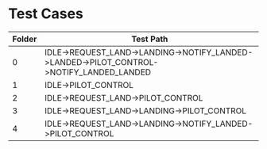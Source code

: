 Test Cases
=================================================================================================
Folder	| Test Path
--------|----------------------------------------------------------------------------------------
0		| IDLE->REQUEST_LAND->LANDING->NOTIFY_LANDED->LANDED->PILOT_CONTROL->NOTIFY_LANDED_LANDED
1		| IDLE->PILOT_CONTROL
2		| IDLE->REQUEST_LAND->PILOT_CONTROL
3		| IDLE->REQUEST_LAND->LANDING->PILOT_CONTROL
4		| IDLE->REQUEST_LAND->LANDING->NOTIFY_LANDED->PILOT_CONTROL
